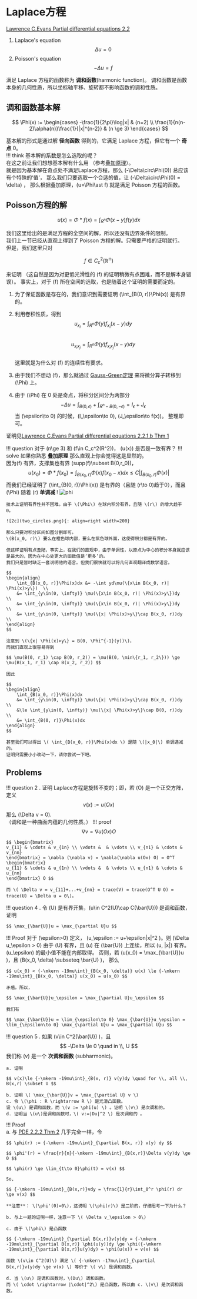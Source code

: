 # Laplace方程

[Lawrence C.Evans Partial differential equations 2.2](../index.md#教材)

1. Laplace's equation  $$ \Delta u = 0 $$  
2. Poisson's equation  $$ -\Delta u = f $$  

满足 Laplace 方程的函数称为 **调和函数**(harmonic function)。
调和函数是函数本身的几何性质，所以坐标轴平移、旋转都不影响函数的调和性质。

## 调和函数基本解

$$
\Phi(x) :=
\begin{cases}
    -\frac{1}{2\pi}\log|x|  & (n=2) \\
    \frac{1}{n(n-2)\alpha(n)}\frac{1}{|x|^{n-2}}    & (n \ge 3)
\end{cases}
$$

基本解的形式是通过解 **径向函数** 得到的，它满足 Laplace 方程，但它有一个 **奇点** 0。  
!!! think
    基本解的系数是怎么选取的呢？   
    在这之前让我们想想基本解有什么用
    （参考[叠加原理](../../RealAnalysis/Convolution/Superposition.md)）。  
    就是因为基本解在奇点处不满足Laplace方程，那么 \(-\Delta\circ\Phi(0)\) 总应该有个特殊的‘值'，
    那么我们只要选取一个合适的值，让 \(-\Delta\circ\Phi(0) = \delta\) ，
    那么根据叠加原理，\(u=\Phi\ast f\) 就是满足 Poisson 方程的函数。

## Poisson方程的解

$$
u(x) = \Phi\ast f(x) = \int_{R^n} \Phi(x-y)f(y) dx
$$

我们这里给出的是满足方程的全空间的解，所以还没有边界条件的限制。    
我们上一节已经从直观上得到了 Poisson 方程的解。只需要严格的证明就行。   
但是，我们这里只对

$$ f\in C_c^2(\mathbb{R^n}) $$ 

来证明
（这自然是因为对更低光滑性的 \(f\) 的证明稍微有点困难，而不是解本身错误）。
事实上，对于 \(f\) 所在空间的选取，也是随着这个证明的需要而定的。


1. 为了保证函数是存在的，我们意识到需要证明 \(\int_{B(0, r)}\Phi(x)\) 是有界的。

2. 利用卷积性质，得到 
   $$ u_{x_i}=\int_{R^n}\Phi(y)f_{x_i}(x-y)dy $$    
   $$ u_{x_ix_j}=\int_{R^n}\Phi(y)f_{x_ix_j}(x-y)dy $$  
   这里就是为什么对 \(f\) 的连续性有要求。

3. 由于我们不想动 \(f\)，那么就通过 [Gauss-Green定理](../../MathematicalAnalysis/SurfaceIntegral/GaussGreen.md) 来将微分算子转移到 \(\Phi\) 上。  

4. 由于 \(\Phi\) 在 0 处是奇点，将积分区间分为两部分 
   $$ -\Delta u=\int_{B(0,\epsilon)} + \int_{R^n - B(0,-\epsilon)} = I_\epsilon + J_\epsilon $$ 
   当 \(\epsilon\to 0\) 的时候，\(I_\epsilon\to 0\), \(J_\epsilon\to f(x)\)。
整理即可。

证明见[Lawrence C.Evans Partial differential equations 2.2.1.b Thm 1](../index.md#教材)


!!! question
    对于 \(n\ge 3\) 和 \(f\in C_c^2(R^2)\)， \(u(x)\) 是否是一致有界？
!!! solve
    如果你熟悉 **叠加原理** 那么直观上你会觉得这是显然的。  
    因为\(f\) 有界，支撑集也有界 \(supp(f)\subset B(0,r_0)\)，
    $$ u(x_0) = \Phi*f(x_0) = \int_{B(x_0, r)}\Phi(x)f(x_0-x)dx \le C|\int_{B(x_0, r)}\Phi(x)| $$
    而我们已经证明了 \(\int_{B(0, r)}\Phi(x)\) 是有界的（且随 \(r\to 0\)趋于0），而且\(\Phi\) 随着 \(r\) **单调减** !
    ![phi](./PhiInt.jpg)

    技术上证明有界性并不困难。由于 \(\Phi\) 在球内积分有界，且随 \(r\) 的增大趋于 0。

    ![2c](two_circles.png){: align=right width=200}

    那么只要对积分区间如图分割即可。    
    \(B(x_0, r)\) 要么在橙色球内部，要么在紫色球外面，这使得积分都是有界的。

    但这样证明有点丑陋，事实上，在我们的直观中，由于单调性，以原点为中心的积分本身就应该是最大的，因为在中心处更大的函数值是‘更多’的。
    我们只是暂时缺乏一套说明他的语言。但我们很快就可以将几何直观翻译成数学语言。
    
    $$
    \begin{align}
        \int_{B(x_0, r)}\Phi(x)dx &= -\int yd\mu(\{x\in B(x_0, r)| \Phi(x)>y\})  \\
        &= \int_{y\in(0, \infty)} \mu(\{x\in B(x_0, r)| \Phi(x)>y\})dy   \\
        &= \int_{y\in(0, \infty)} \mu(\{x\in B(x_0, r)| \Phi(x)>y\})dy   \\
        &= \int_{y\in(0, \infty)} \mu(\{x| \Phi(x)>y\}\cap B(x_0, r))dy   \\
    \end{align}
    $$

    注意到 \(\{x| \Phi(x)>y\} = B(0, \Phi^{-1}(y))\)， 
    而我们直观上很容易得到

    $$ \mu(B(0, r_1) \cap B(0, r_2)) = \mu(B(0, \min\{r_1, r_2\})) \ge \mu(B(x_1, r_1) \cap B(x_2, r_2)) $$

    因此

    $$
    \begin{align}
        \int_{B(x_0, r)}\Phi(x)dx
        &= \int_{y\in(0, \infty)} \mu(\{x| \Phi(x)>y\}\cap B(x_0, r))dy   \\
        &\le \int_{y\in(0, \infty)} \mu(\{x| \Phi(x)>y\}\cap B(0, r))dy   \\
        &= \int_{B(0, r)}\Phi(x)dx
    \end{align}
    $$

    甚至我们可以得出 \( \int_{B(x_0, r)}\Phi(x)dx \) 是随 \(|x_0|\) 单调递减的。
    证明只需要小小改动一下，请你尝试一下吧。


## Problems

!!! question
    2 . 证明 Laplace方程是旋转不变的；即，若 \(O\) 是一个正交方阵， 定义
    $$ v(x):=u(Ox) $$ 
    那么 \(\Delta v = 0\).  
    （调和是一种曲面内蕴的几何性质。） 
!!! proof     
    $$ \nabla v = \nabla u(Ox) O $$ 

    $$ \begin{bmatrix}
    v_{11} & \cdots & v_{1n} \\ \vdots &  & \vdots \\ v_{n1} & \cdots & v_{nn} 
    \end{bmatrix} = \nabla (\nabla v) = \nabla(\nabla u(Ox) O) = O^T \begin{bmatrix}
    u_{11} & \cdots & u_{1n} \\ \vdots &  & \vdots \\ u_{n1} & \cdots & u_{nn} 
    \end{bmatrix} O $$

    而 \( \Delta v = v_{11}+...+v_{nn} = trace(V) = trace(O^T U O) = trace(U) = \Delta u = 0\)。

!!! question
    4 . 令 \(U\) 是有界开集，\(u\in C^2(U)\cap C(\bar{U})\) 是调和函数，证明

    $$ \max_{\bar{U}}u = \max_{\partial U}u $$  

!!! Proof
    对于 \(\epsilon>0\) 定义， \(u_\epsilon := u+\epsilon|x|^2 \)。则 \(\Delta u_\epsilon > 0\)
    由于 \(U\) 有界，且 \(u\) 在 \(\bar{U}\) 上连续，所以 \(u, |x|\) 有界。
    \(u_\epsilon\) 的最小值不能在内部取得。
    否则，若 \(u(x_0) = \max_{\bar{U}}u \)，且 \(B(x_0, \delta) \subseteq \bar{U} \)，
    那么 

    $$ u(x_0) < {-\mkern -19mu\int}_{B(x_0, \delta)} u(x) \le {-\mkern -19mu\int}_{B(x_0, \delta)} u(x_0) = u(x_0) $$

    矛盾。所以，

    $$ \max_{\bar{U}}u_\epsilon = \max_{\partial U}u_\epsilon $$

    我们有

    $$ \max_{\bar{U}}u = \lim_{\epsilon\to 0} \max_{\bar{U}}u_\epsilon = \lim_{\epsilon\to 0} \max_{\partial U}u = \max_{\partial U}u $$

!!! question
    5 . 如果 \(v\in C^2(\bar{U}) \)，且 $$ -\Delta \le 0 \quad in \\, U $$
    我们称 \(v\) 是一个 **次调和函数** (subharmonic)。 

    a. 证明 

    $$ v(x)\le {-\mkern -19mu\int}_{B(x, r)} v(y)dy \quad for \\, all \\, B(x,r) \subset U $$    

    b. 证明 \( \max_{\bar{U}}v = \max_{\partial U} v \)  
    c. 令 \(\phi : R \rightarrow R \) 是光滑凸函数。
    设 \(u\) 是调和函数，而 \(v := \phi(u) \) 。证明 \(v\) 是次调和的。     
    d. 证明当 \(u\)是调和函数时，\( v:=|Du|^2 \) 是次调和的 。  

!!! Proof    
    a. 与 [PDE 2.2.2 Thm 2](../index.md#教材) 几乎完全一样，令

    $$ \phi(r) := {-\mkern -19mu\int}_{\partial B(x, r)} v(y) dy $$

    $$ \phi'(r) = \frac{r}{n}{-\mkern -19mu\int}_{B(x,r)}\Delta v(y)dy \ge 0 $$

    $$ \phi(r) \ge \lim_{t\to 0}\phi(t) = v(x) $$

    So, 

    $$ {-\mkern -19mu\int}_{B(x,r)}vdy = \frac{1}{r}\int_0^r \phi(r) dr \ge v(x) $$

    **注意**： \(\phi'(0)=0\)，这说明 \(\phi(r)\) 是二阶的，仔细思考一下为什么？

    b. 与上一题的证明一样，注意一下 \( \Delta v_\epsilon > 0\)

    c. 由于 \(\phi\) 是凸函数

    $$ {-\mkern -19mu\int}_{\partial B(x,r)}v(y)dy = {-\mkern -19mu\int}_{\partial B(x,r)} \phi(u(y))dy \ge \phi({-\mkern -19mu\int}_{\partial B(x,r)}u(y)dy) = \phi(u(x)) = v(x) $$

    函数 \(v\in C^2(U)\) 满足 \( {-\mkern -17mu\int}_{\partial B(x,r)}v(y)dy \ge v(x) \) 等价于 \( v\) 是调和函数。

    d. 当 \(u\) 是调和函数时，\(Du\) 调和函数。     
    而 \( \cdot \rightarrow |\cdot|^2\) 是凸函数，所以由 c. \(v\) 是次调和函数。

